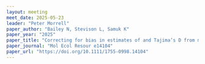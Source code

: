 ```yaml
---
layout: meeting
meet_date: 2025-05-23
leader: "Peter Morrell"
paper_author: "Bailey N, Stevison L, Samuk K"
paper_year: "2025"
paper_title: "Correcting for bias in estimates of and Tajima’s D from missing data in next-generation sequencing"
paper_journal: "Mol Ecol Resour e14104"
paper_url: "https://doi.org/10.1111/1755-0998.14104"
---
```

